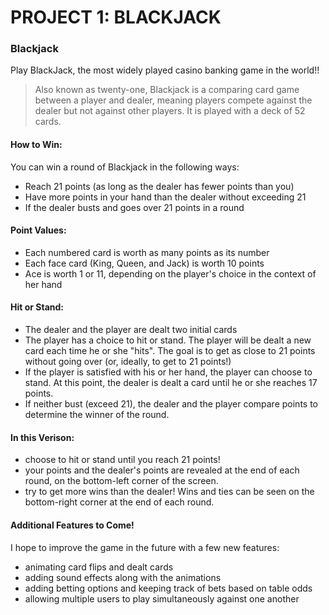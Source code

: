 # PROJECT 1: BLACKJACK

### Blackjack

Play BlackJack, the most widely played casino banking game in the world!!

> Also known as twenty-one,  Blackjack is a comparing card game between a player and dealer, meaning players compete against the dealer but not against other players. It is played with a deck of 52 cards.

#### How to Win:

You can win a round of Blackjack in the following ways:
- Reach 21 points (as long as the dealer has fewer points than you)
- Have more points in your hand than the dealer without exceeding 21
- If the dealer busts and goes over 21 points in a round

#### Point Values:
- Each numbered card is worth as many points as its number
- Each face card (King, Queen, and Jack) is worth 10 points
- Ace is worth 1 or 11, depending on the player's choice in the context of her hand

#### Hit or Stand:
- The dealer and the player are dealt two initial cards
- The player has a choice to hit or stand. The player will be dealt a new card each time he or she "hits". The goal is to get as close to 21 points without going over (or, ideally, to get to 21 points!)
- If the player is satisfied with his or her hand, the player can choose to stand. At this point, the dealer is dealt a card until he or she reaches 17 points.
- If neither bust (exceed 21), the dealer and the player compare points to determine the winner of the round.

#### In this Verison:
- choose to hit or stand until you reach 21 points! 
- your points and the dealer's points are revealed at the end of each round, on the bottom-left corner of the screen.
- try to get more wins than the dealer! Wins and ties can be seen on the bottom-right corner at the end of each round.

#### Additional Features to Come!

I hope to improve the game in the future with a few new features:

- animating card flips and dealt cards
- adding sound effects along with the animations
- adding betting options and keeping track of bets based on table odds
- allowing multiple users to play simultaneously against one another
